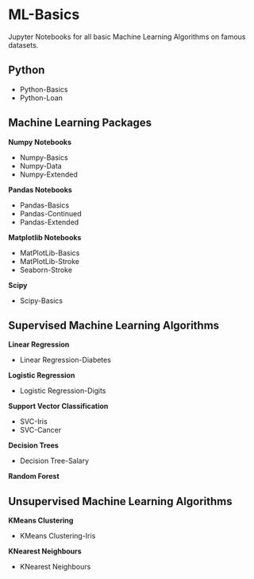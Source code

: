 # ML-Basics

Jupyter Notebooks for all basic Machine Learning Algorithms on famous datasets.

## Python
* Python-Basics
* Python-Loan

## Machine Learning Packages

__Numpy Notebooks__
* Numpy-Basics
* Numpy-Data
* Numpy-Extended

__Pandas Notebooks__
* Pandas-Basics
* Pandas-Continued
* Pandas-Extended

__Matplotlib Notebooks__
* MatPlotLib-Basics
* MatPlotLib-Stroke
* Seaborn-Stroke

__Scipy__
* Scipy-Basics

## Supervised Machine Learning Algorithms

__Linear Regression__
* Linear Regression-Diabetes

__Logistic Regression__
* Logistic Regression-Digits

__Support Vector Classification__
* SVC-Iris
* SVC-Cancer

__Decision Trees__
* Decision Tree-Salary

__Random Forest__

## Unsupervised Machine Learning Algorithms

__KMeans Clustering__
* KMeans Clustering-Iris

__KNearest Neighbours__
* KNearest Neighbours

